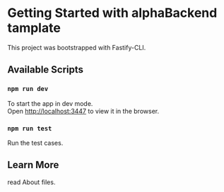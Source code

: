 # Getting Started with alphaBackend tamplate

This project was bootstrapped with Fastify-CLI.

## Available Scripts

### `npm run dev`

To start the app in dev mode.\
Open [http://localhost:3447](http://localhost:3447) to view it in the browser.

### `npm run test`

Run the test cases.

## Learn More

read About files.
